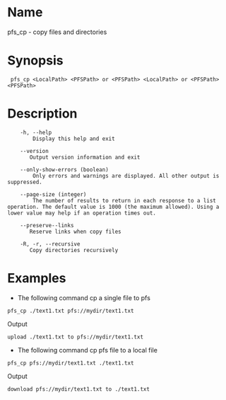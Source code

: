 # Name  
pfs_cp - copy files and directories

# Synopsis
` pfs_cp
<LocalPath> <PFSPath> or <PFSPath> <LocalPath> or <PFSPath> <PFSPath>`

# Description

```
	-h, --help 
		Display this help and exit
		
	--version
       Output version information and exit

	--only-show-errors (boolean) 
		Only errors and warnings are displayed. All other output is suppressed.

	--page-size (integer) 
		The number of results to return in each response to a list operation. The default value is 1000 (the maximum allowed). Using a lower value may help if an operation times out.
		
	--preserve--links
       Reserve links when copy files
       
    -R, -r, --recursive
       Copy directories recursively
```

# Examples
- The following command cp a single file to pfs

```
pfs_cp ./text1.txt pfs://mydir/text1.txt
```

Output

```
upload ./text1.txt to pfs://mydir/text1.txt
```

- The following command cp pfs file to a local file

```
pfs_cp pfs://mydir/text1.txt ./text1.txt
```

Output

```
download pfs://mydir/text1.txt to ./text1.txt
```
